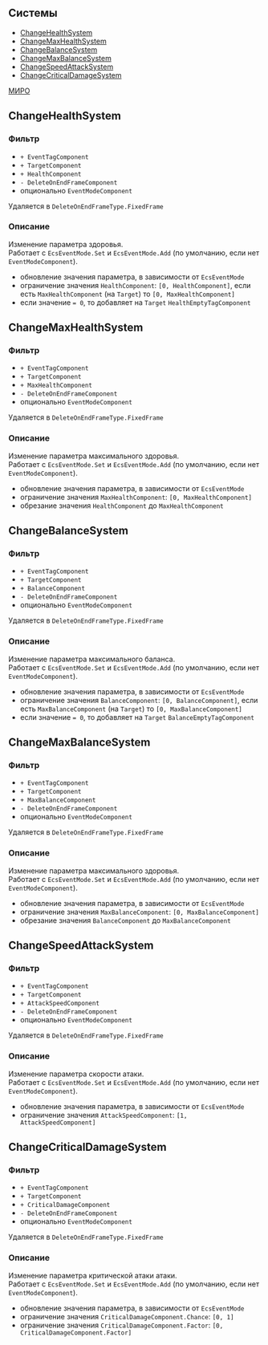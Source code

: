## Системы

-   [ChangeHealthSystem](#ChangeHealthSystem)
-   [ChangeMaxHealthSystem](#ChangeMaxHealthSystem)
-   [ChangeBalanceSystem](#ChangeBalanceSystem)
-   [ChangeMaxBalanceSystem](#ChangeMaxBalanceSystem)
-   [ChangeSpeedAttackSystem](#ChangeSpeedAttackSystem)
-   [ChangeCriticalDamageSystem](#ChangeCriticalDamageSystem)

[МИРО](https://miro.com/app/board/uXjVPrjYGFk=/?moveToWidget=3458764572814519301&cot=14)

## ChangeHealthSystem

### Фильтр

-   `+ EventTagComponent`
-   `+ TargetComponent`
-   `+ HealthComponent`
-   `- DeleteOnEndFrameComponent`
-   опционально `EventModeComponent`

Удаляется в `DeleteOnEndFrameType.FixedFrame`

### Описание

Изменение параметра здоровья.  
Работает с `EcsEventMode.Set` и `EcsEventMode.Add` (по умолчанию, если нет `EventModeComponent`).

-   обновление значения параметра, в зависимости от `EcsEventMode`
-   ограничение значения `HealthComponent`: `[0, HealthComponent]`, если есть `MaxHealthComponent` (на `Target`) то `[0, MaxHealthComponent]`
-   если значение `= 0`, то добавляет на `Target` `HealthEmptyTagComponent`

## ChangeMaxHealthSystem

### Фильтр

-   `+ EventTagComponent`
-   `+ TargetComponent`
-   `+ MaxHealthComponent`
-   `- DeleteOnEndFrameComponent`
-   опционально `EventModeComponent`

Удаляется в `DeleteOnEndFrameType.FixedFrame`

### Описание

Изменение параметра максимального здоровья.  
Работает с `EcsEventMode.Set` и `EcsEventMode.Add` (по умолчанию, если нет `EventModeComponent`).

-   обновление значения параметра, в зависимости от `EcsEventMode`
-   ограничение значения `MaxHealthComponent`: `[0, MaxHealthComponent]`
-   обрезание значения `HealthComponent` до `MaxHealthComponent`

## ChangeBalanceSystem

### Фильтр

-   `+ EventTagComponent`
-   `+ TargetComponent`
-   `+ BalanceComponent`
-   `- DeleteOnEndFrameComponent`
-   опционально `EventModeComponent`

Удаляется в `DeleteOnEndFrameType.FixedFrame`

### Описание

Изменение параметра максимального баланса.  
Работает с `EcsEventMode.Set` и `EcsEventMode.Add` (по умолчанию, если нет `EventModeComponent`).

-   обновление значения параметра, в зависимости от `EcsEventMode`
-   ограничение значения `BalanceComponent`: `[0, BalanceComponent]`, если есть `MaxBalanceComponent` (на `Target`) то `[0, MaxBalanceComponent]`
-   если значение `= 0`, то добавляет на `Target` `BalanceEmptyTagComponent`

## ChangeMaxBalanceSystem

### Фильтр

-   `+ EventTagComponent`
-   `+ TargetComponent`
-   `+ MaxBalanceComponent`
-   `- DeleteOnEndFrameComponent`
-   опционально `EventModeComponent`

Удаляется в `DeleteOnEndFrameType.FixedFrame`

### Описание

Изменение параметра максимального здоровья.  
Работает с `EcsEventMode.Set` и `EcsEventMode.Add` (по умолчанию, если нет `EventModeComponent`).

-   обновление значения параметра, в зависимости от `EcsEventMode`
-   ограничение значения `MaxBalanceComponent`: `[0, MaxBalanceComponent]`
-   обрезание значения `BalanceComponent` до `MaxBalanceComponent`

## ChangeSpeedAttackSystem

### Фильтр

-   `+ EventTagComponent`
-   `+ TargetComponent`
-   `+ AttackSpeedComponent`
-   `- DeleteOnEndFrameComponent`
-   опционально `EventModeComponent`

Удаляется в `DeleteOnEndFrameType.FixedFrame`

### Описание

Изменение параметра скорости атаки.  
Работает с `EcsEventMode.Set` и `EcsEventMode.Add` (по умолчанию, если нет `EventModeComponent`).

-   обновление значения параметра, в зависимости от `EcsEventMode`
-   ограничение значения `AttackSpeedComponent`: `[1, AttackSpeedComponent]`

## ChangeCriticalDamageSystem

### Фильтр

-   `+ EventTagComponent`
-   `+ TargetComponent`
-   `+ CriticalDamageComponent`
-   `- DeleteOnEndFrameComponent`
-   опционально `EventModeComponent`

Удаляется в `DeleteOnEndFrameType.FixedFrame`

### Описание

Изменение параметра критической атаки атаки.  
Работает с `EcsEventMode.Set` и `EcsEventMode.Add` (по умолчанию, если нет `EventModeComponent`).

-   обновление значения параметра, в зависимости от `EcsEventMode`
-   ограничение значения `CriticalDamageComponent.Chance`: `[0, 1]`
-   ограничение значения `CriticalDamageComponent.Factor`: `[0, CriticalDamageComponent.Factor]`
